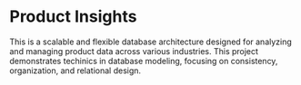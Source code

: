 # Product Insights
This is a scalable and flexible database architecture designed for analyzing and managing product data across various industries. This project demonstrates techinics in database modeling, focusing on consistency, organization, and relational design.
